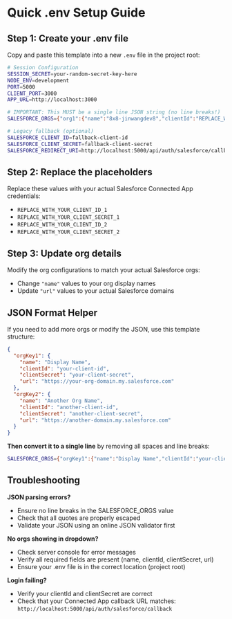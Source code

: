 # Quick .env Setup Guide

## Step 1: Create your .env file

Copy and paste this template into a new `.env` file in the project root:

```bash
# Session Configuration
SESSION_SECRET=your-random-secret-key-here
NODE_ENV=development
PORT=5000
CLIENT_PORT=3000
APP_URL=http://localhost:3000

# IMPORTANT: This MUST be a single line JSON string (no line breaks!)
SALESFORCE_ORGS={"org1":{"name":"8x8-jinwangdev8","clientId":"REPLACE_WITH_YOUR_CLIENT_ID_1","clientSecret":"REPLACE_WITH_YOUR_CLIENT_SECRET_1","url":"https://8x82--jinwandev8.sandbox.my.salesforce.com"},"org2":{"name":"8x8-devMNew","clientId":"REPLACE_WITH_YOUR_CLIENT_ID_2","clientSecret":"REPLACE_WITH_YOUR_CLIENT_SECRET_2","url":"https://8x82--devmnew.sandbox.my.salesforce.com"}}

# Legacy fallback (optional)
SALESFORCE_CLIENT_ID=fallback-client-id
SALESFORCE_CLIENT_SECRET=fallback-client-secret
SALESFORCE_REDIRECT_URI=http://localhost:5000/api/auth/salesforce/callback
```

## Step 2: Replace the placeholders

Replace these values with your actual Salesforce Connected App credentials:
- `REPLACE_WITH_YOUR_CLIENT_ID_1`
- `REPLACE_WITH_YOUR_CLIENT_SECRET_1`
- `REPLACE_WITH_YOUR_CLIENT_ID_2` 
- `REPLACE_WITH_YOUR_CLIENT_SECRET_2`

## Step 3: Update org details

Modify the org configurations to match your actual Salesforce orgs:
- Change `"name"` values to your org display names
- Update `"url"` values to your actual Salesforce domains

## JSON Format Helper

If you need to add more orgs or modify the JSON, use this template structure:

```json
{
  "orgKey1": {
    "name": "Display Name",
    "clientId": "your-client-id",
    "clientSecret": "your-client-secret", 
    "url": "https://your-org-domain.my.salesforce.com"
  },
  "orgKey2": {
    "name": "Another Org Name",
    "clientId": "another-client-id",
    "clientSecret": "another-client-secret",
    "url": "https://another-domain.my.salesforce.com"
  }
}
```

**Then convert it to a single line** by removing all spaces and line breaks:
```bash
SALESFORCE_ORGS={"orgKey1":{"name":"Display Name","clientId":"your-client-id","clientSecret":"your-client-secret","url":"https://your-org-domain.my.salesforce.com"},"orgKey2":{"name":"Another Org Name","clientId":"another-client-id","clientSecret":"another-client-secret","url":"https://another-domain.my.salesforce.com"}}
```

## Troubleshooting

**JSON parsing errors?**
- Ensure no line breaks in the SALESFORCE_ORGS value
- Check that all quotes are properly escaped
- Validate your JSON using an online JSON validator first

**No orgs showing in dropdown?**
- Check server console for error messages
- Verify all required fields are present (name, clientId, clientSecret, url)
- Ensure your .env file is in the correct location (project root)

**Login failing?**
- Verify your clientId and clientSecret are correct
- Check that your Connected App callback URL matches: `http://localhost:5000/api/auth/salesforce/callback`
